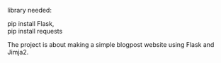 library needed:

pip install Flask,  
pip install requests

The project is about making a simple blogpost website using Flask and Jimja2.
